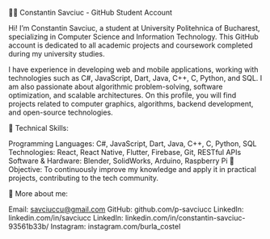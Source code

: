 👨‍🎓 Constantin Savciuc - GitHub Student Account

Hi! I’m Constantin Savciuc, a student at University Politehnica of Bucharest, specializing in Computer Science and Information Technology. This GitHub account is dedicated to all academic projects and coursework completed during my university studies.

I have experience in developing web and mobile applications, working with technologies such as C#, JavaScript, Dart, Java, C++, C, Python, and SQL. I am also passionate about algorithmic problem-solving, software optimization, and scalable architectures. On this profile, you will find projects related to computer graphics, algorithms, backend development, and open-source technologies.

🔧 Technical Skills:

Programming Languages: C#, JavaScript, Dart, Java, C++, C, Python, SQL
Technologies: React, React Native, Flutter, Firebase, Git, RESTful APIs
Software & Hardware: Blender, SolidWorks, Arduino, Raspberry Pi
📌 Objective: To continuously improve my knowledge and apply it in practical projects, contributing to the tech community.

🔗 More about me:

Email: savciuccu@gmail.com
GitHub: github.com/p-savciucc
LinkedIn: linkedin.com/in/savciucc
LinkedIn: linkedin.com/in/constantin-savciuc-93561b33b/
Instagram: instagram.com/burla_costel
